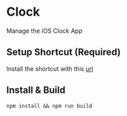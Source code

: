 # Clock

Manage the iOS Clock App


## Setup Shortcut (Required) 
Install the shortcut with this [url](https://www.icloud.com/shortcuts/20e02c5702474078a240c95ee0911f30)

## Install & Build
`npm install && npm run build`


